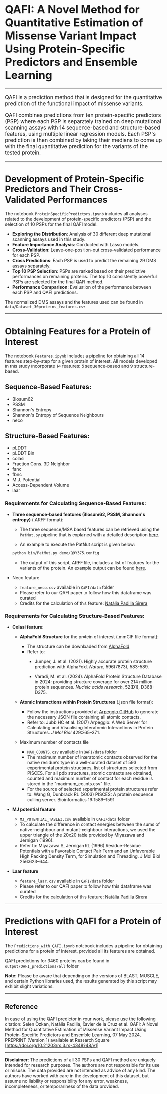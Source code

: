 <h1 style="font-size: 2.5em;">QAFI: A Novel Method for Quantitative Estimation of Missense Variant Impact Using Protein-Specific Predictors and Ensemble Learning</h1>



---

<p style="font-size: 1.2em;">
    QAFI is a prediction method that is designed for the quantitative prediction of the functional impact of missense variants. </p>
<p style="font-size: 1.2em;">    QAFI combines predictions from ten protein-specific predictors (PSP) where each PSP is separately trained on deep mutational scanning assays with 14 sequence-based and structure-based features, using multiple linear regression models. Each PSP's prediction is then combined by taking their medians to come up with the final quantitative prediction for the variants of the tested protein. </p>

---
# Development of Protein-Specific Predictors and Their Cross-Validated Performances

The notebook `ProteinSpecificPredictors.ipynb` includes all analyses related to the development of protein-specific predictors (PSP) and the selection of 10 PSPs for the final QAFI model:

- **Exploring the Distribution**: Analysis of 30 different deep mutational scanning assays used in this study.
- **Feature Importance Analysis**: Conducted with Lasso models.
- **Cross-Validation**: Leave-one-position-out cross-validated performance for each PSP.
- **Cross Predictions**: Each PSP is used to predict the remaining 29 DMS assays separately.
- **Top 10 PSP Selection**: PSPs are ranked based on their predictive performances on remaining proteins. The top 10 consistently powerful PSPs are selected for the final QAFI method.
- **Performance Comparison**: Evaluation of the performance between each PSP and QAFI predictions.

The normalized DMS assays and the features used can be found in `data/Dataset_30proteins_features.csv`

---
# Obtaining Features for a Protein of Interest

The notebook `Features.ipynb` includes a pipeline for obtaining all 14 features step-by-step for a given protein of interest. All models developed in this study incorporate 14 features: 5 sequence-based and 9 structure-based.


## Sequence-Based Features:
- Blosum62
- PSSM
- Shannon's Entropy
- Shannon's Entropy of Sequence Neighbours
- neco

## Structure-Based Features:
- pLDDT
- pLDDT Bin
- colasi
- Fraction Cons. 3D Neighbor
- fanc
- fbnc
- M.J. Potential
- Access-Dependent Volume
- laar

### Requirements for Calculating Sequence-Based Features:

- **Three sequence-based features (Blosum62, PSSM, Shannon's entropy)** (.ARFF format):
    - The three sequence/MSA based features can be retrieved using the `PatMut.py` pipeline that is explained with a detailed description [here](https://github.com/NataliaSirera/patmut).

    - An example to execute the PatMut script is given below:
     ```sh
    python bin/PatMut.py demo/Q9Y375.config
    ```
    - The output of this script, ARFF file, includes a list of features for the variants of the protein. An example output can be found [here](/demo/Q9Y375.arff).
 
- Neco feature
    - `feature_neco.csv` available in `QAFI/data` folder
    - Please refer to our QAFI paper to follow how this dataframe was curated
    - Credits for the calculation of this feature: [Natàlia Padilla Sirera](https://github.com/NataliaSirera)

     
### Requirements for Calculating Structure-Based Features:

- **Colasi feature**:
    - **AlphaFold Structure** for the protein of interest (.mmCIF file format):
        - The structure can be downloaded from [AlphaFold](https://alphafold.ebi.ac.uk)
        - Refer to:
            - Jumper, J. et al. (2021). Highly accurate protein structure prediction with AlphaFold. *Nature*, 596(7873), 583-589.

            - Varadi, M. et al. (2024). AlphaFold Protein Structure Database in 2024: providing structure coverage for over 214 million protein sequences. *Nucleic acids research*, 52(D1), D368-D375.


    - **Atomic Interactions within Protein Structures** (.json file format):
        - Follow the instructions provided at [Arpeggio GitHub](https://github.com/PDBeurope/arpeggio) to generate the necessary JSON file containing all atomic contacts.
        - Refer to: Jubb HC et al. (2017) Arpeggio: A Web Server for Calculating and Visualising Interatomic Interactions in Protein Structures. *J Mol Biol* 429:365–371.
              
    - Maximum number of contacts file
        - `MAX_COUNTS.csv` available in `QAFI/data` folder
        - The maximum number of interatomic contacts observed for the native residue’s type in a well-curated dataset of 593 experimental protein structures, list of structures selected from PISCES. For all pdb structures, atomic contacts are obtained, counted and maximum number of contact for each residue is stored in the "maximum_counts.csv" file.
        - For the source of selected experimental protein structures refer to: Wang G, Dunbrack RL (2003) PISCES: A protein sequence culling server. Bioinformatics 19:1589–1591

- **MJ potential feature**
    - `MJ_POTENTIAL_TABLE3.csv` available in `QAFI/data` folder
    - To calculate the difference in contact energies between the sums of native-neighbour and mutant-neighbour interactions, we used the upper triangle of the 20x20 table provided by Miyazawa and Jernigan (1996).
    - Refer to: Miyazawa S, Jernigan RL (1996) Residue-Residue Potentials with a Favorable Contact Pair Term and an Unfavorable High Packing Density Term, for Simulation and Threading. J Mol Biol 256:623–644.
      
- **Laar feature**
    - `feature_laar.csv` available in `QAFI/data` folder
    - Please refer to our QAFI paper to follow how this dataframe was curated
    - Credits for the calculation of this feature: [Natàlia Padilla Sirera](https://github.com/NataliaSirera)
  
---
# **Predictions with QAFI for a Protein of Interest**

The `Predictions_with_QAFI.ipynb` notebook includes a pipeline for obtaining predictions for a protein of interest, provided all its features are obtained.

QAFI predictions for 3460 proteins can be found in `output/QAFI_predictions/all` folder


**Note:** Please be aware that depending on the versions of BLAST, MUSCLE, and certain Python libraries used, the results generated by this script may exhibit slight variations.

---

## Reference

In case of using the QAFI predictor in your work, please use the following citation:
Selen Ozkan, Natàlia Padilla, Xavier de la Cruz et al. QAFI: A Novel Method for Quantitative Estimation of Missense Variant Impact Using Protein-Specific Predictors and Ensemble Learning, 07 May 2024, PREPRINT (Version 1) available at Research Square [https://doi.org/10.21203/rs.3.rs-4348948/v1]

---

**Disclaimer**: The predictions of all 30 PSPs and QAFI method are uniquely intended for research purposes. The authors are not responsible for its use or misuse. The data provided are not intended as advice of any kind. The authors have worked with care in the development of this dataset, but assume no liability or responsibility for any error, weakness, incompleteness, or temporariness of the data provided.
